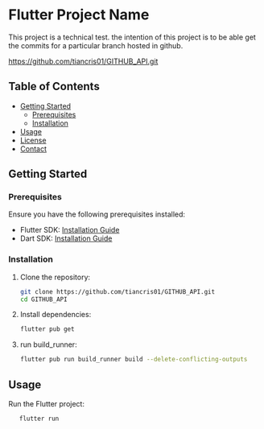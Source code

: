 # Flutter Project Name

This project is a technical test. the intention of this project is to be able get the commits for a particular branch hosted in github.

https://github.com/tiancris01/GITHUB_API.git

## Table of Contents

- [Getting Started](#getting-started)
  - [Prerequisites](#prerequisites)
  - [Installation](#installation)
- [Usage](#usage)
- [License](#license)
- [Contact](#contact)

## Getting Started

### Prerequisites

Ensure you have the following prerequisites installed:

- Flutter SDK: [Installation Guide](https://flutter.dev/docs/get-started/install)
- Dart SDK: [Installation Guide](https://dart.dev/get-dart)

### Installation

1. Clone the repository:

   ```bash
   git clone https://github.com/tiancris01/GITHUB_API.git
   cd GITHUB_API

   ```

2. Install dependencies:

   ```bash
   flutter pub get

   ```

3. run build_runner:
   ```bash
   flutter pub run build_runner build --delete-conflicting-outputs
   ```

## Usage

Run the Flutter project:

```bash
   flutter run
```
